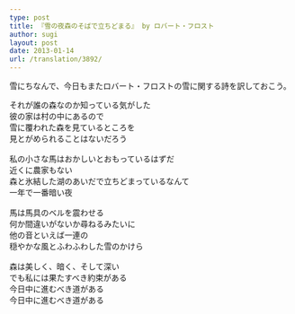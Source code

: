 ```yaml
---
type: post
title: 『雪の夜森のそばで立ちどまる』 by ロバート・フロスト
author: sugi
layout: post
date: 2013-01-14
url: /translation/3892/
---
```

雪にちなんで、今日もまたロバート・フロストの雪に関する詩を訳しておこう。

<pre>それが誰の森なのか知っている気がした
彼の家は村の中にあるので
雪に覆われた森を見ているところを
見とがめられることはないだろう

私の小さな馬はおかしいとおもっているはずだ
近くに農家もない
森と氷結した湖のあいだで立ちどまっているなんて
一年で一番暗い夜

馬は馬具のベルを震わせる
何か間違いがないか尋ねるみたいに
他の音といえば一連の
穏やかな風とふわふわした雪のかけら

森は美しく、暗く、そして深い
でも私には果たすべき約束がある
今日中に進むべき道がある
今日中に進むべき道がある
</pre>

